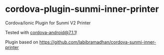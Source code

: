 # cordova-plugin-sunmi-inner-printer
Cordova/Ionic Plugin for Sunmi V2 Printer

Tested with cordova-android@7.1.1!

Plugin based on https://github.com/labibramadhan/cordova-sunmi-inner-printer
